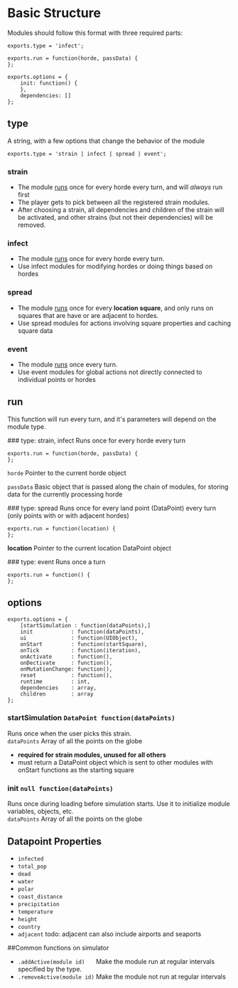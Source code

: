 # Basic Structure

Modules should follow this format with three required parts:

	exports.type = 'infect';

	exports.run = function(horde, passData) {
	};

	exports.options = {
		init: function() {
		},
		dependencies: []
	};


## type

A string, with a few options that change the behavior of the module

	exports.type = 'strain | infect | spread | event';

### strain
* The module [runs](#si_run) once for every horde every turn, and will *always* run first
* The player gets to pick between all the registered strain modules. 
* After choosing a strain, all dependencies and children of the strain will be activated, and other strains (but not their dependencies) will be removed.

### infect
* The module [runs](#si_run) once for every horde every turn.
* Use infect modules for modifying hordes or doing things based on hordes

### spread
* The module [runs](#sp_run) once for every **location square**, and only runs on squares that are have or are adjacent to hordes.
* Use spread modules for actions involving square properties and caching square data

### event
* The module [runs](#ev_run) once every turn.
* Use event modules for global actions not directly connected to individual points or hordes


## run
This function will run every turn, and it's parameters will depend on the module type.

<a name="si_run">
### type: strain, infect
</a>
Runs once for every horde every turn

	exports.run = function(horde, passData) {
	};

`horde`
Pointer to the current horde object

`passData`
Basic object that is passed along the chain of modules, for storing data for the currently processing horde

<a name="sp_run">
### type: spread
</a>
Runs once for every land point (DataPoint) every turn (only points with or with adjacent hordes)

	exports.run = function(location) {
	};

**location**
Pointer to the current location DataPoint object

<a name="ev_run">
### type: event
</a>
Runs once a turn

	exports.run = function() {
	};


## options

	exports.options = {
		[startSimulation : function(dataPoints),]
		init            : function(dataPoints),
		ui              : function(UIObject),
		onStart         : function(startSquare),
		onTick          : function(iteration),
		onActivate      : function(),
		onDectivate     : function(),
		onMutationChange: function(),
		reset           : function(),
		runtime         : int,
		dependencies    : array,
		children        : array
	};

### startSimulation `DataPoint function(dataPoints)`
Runs once when the user picks this strain.  
`dataPoints` Array of all the points on the globe

* **required for strain modules, unused for all others**
* must return a DataPoint object which is sent to other modules with onStart functions as the starting square 

### init `null function(dataPoints)`
Runs once during loading before simulation starts. Use it to initialize module variables, objects, etc.  
`dataPoints` Array of all the points on the globe

## Datapoint Properties
* `infected`
* `total_pop`
* `dead`
* `water`
* `polar`
* `coast_distance`
* `precipitation`
* `temperature`
* `height`
* `country`
* `adjacent`
	todo: adjacent can also include airports and seaports

##Common functions on simulator
* `.addActive(module id)   ` Make the module run at regular intervals specified by the type.
* `.removeActive(module id)` Make the module not run at regular intervals